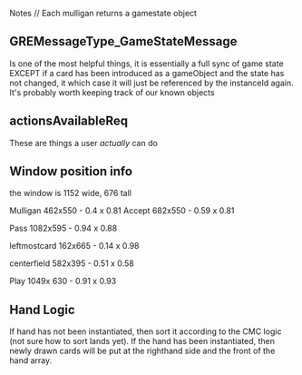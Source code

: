 Notes
// Each mulligan returns a gamestate object


## GREMessageType_GameStateMessage ##
Is one of the most helpful things, it is essentially a full sync of game state EXCEPT if a card has been introduced as a gameObject and the state has not changed, it which case it will just be referenced by the instanceId again. It's probably worth keeping track of our known objects

## actionsAvailableReq ##
These are things a user _actually_ can do



## Window position info ##
the window is 1152 wide, 676 tall

Mulligan 462x550  - 0.4 x 0.81
Accept  682x550 - 0.59 x 0.81

Pass  1082x595  -   0.94 x 0.88

leftmostcard  162x665   -   0.14 x 0.98

centerfield  582x395 -  0.51 x 0.58

Play   1049x 630 - 0.91 x 0.93


## Hand Logic ##
If hand has not been instantiated, then sort it according to the CMC logic (not sure how to sort lands yet).
If the hand has been instantiated, then newly drawn cards will be put at the righthand side and the front of the hand array.